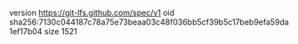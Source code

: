 version https://git-lfs.github.com/spec/v1
oid sha256:7130c044187c78a75e73beaa03c48f036bb5cf39b5c17beb9efa59da1ef17b04
size 1521
